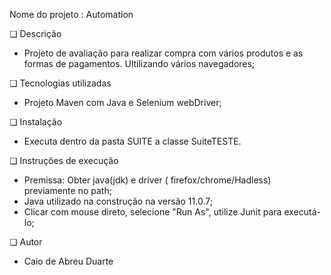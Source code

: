 Nome do projeto :  Automation

❏ Descrição

   - Projeto de avaliação para realizar compra com vários produtos e as formas de pagamentos. Ultilizando vários navegadores;
   
❏ Tecnologias utilizadas

   - Projeto Maven com Java e Selenium webDriver;


❏ Instalação

   - Executa dentro da pasta SUITE a classe SuiteTESTE. 


❏ Instruções de execução

   - Premissa: Obter java(jdk) e driver ( firefox/chrome/Hadless) previamente no path;
   - Java utilizado na construção na versão 11.0.7;
   - Clicar com mouse direto, selecione "Run As", utilize Junit para executá-lo;


❏ Autor


   - Caio de Abreu Duarte


